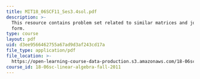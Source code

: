 ```yaml
---
title: MIT18_06SCF11_Ses3.4sol.pdf
description: >-
  This resource contains problem set related to similar matrices and jordan
  form.
type: course
layout: pdf
uid: d3ee9566462755a67ad9d3af243cd17a
file_type: application/pdf
file_location: >-
  https://open-learning-course-data-production.s3.amazonaws.com/18-06sc-linear-algebra-fall-2011/d3ee9566462755a67ad9d3af243cd17a_MIT18_06SCF11_Ses3.4sol.pdf
course_id: 18-06sc-linear-algebra-fall-2011
---
```

